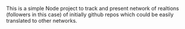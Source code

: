 This is a simple Node project to track and present network of realtions (followers in this case) of initially github repos which could be easily translated to other networks.